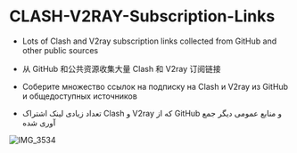 # CLASH-V2RAY-Subscription-Links

*    Lots of Clash and V2ray subscription links collected from GitHub and other public sources

*   从 GitHub 和公共资源收集大量 Clash 和 V2ray 订阅链接

*   Соберите множество ссылок на подписку на Clash и V2ray из GitHub и общедоступных источников
    
* تعداد زیادی لینک اشتراک   Clash و V2ray که از GitHub و منابع عمومی دیگر جمع آوری شده


![IMG_3534](https://github.com/mermeroo/V2RAY-and-CLASH-Subscription-Links/assets/131429982/2620a6c6-5392-49b3-9332-fbca872d2c5c)





